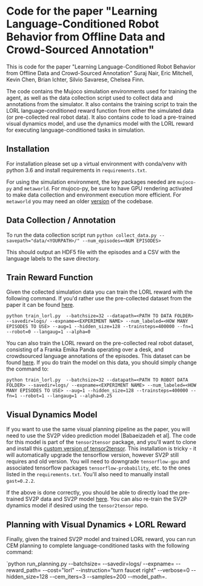 # Code for the paper "Learning Language-Conditioned Robot Behavior from Offline Data and Crowd-Sourced Annotation"

This is code for the paper "Learning Language-Conditioned Robot Behavior from Offline Data and Crowd-Sourced Annotation" Suraj Nair, Eric Mitchell, Kevin Chen, Brian Ichter, Silvio Savarese, Chelsea Finn. 

The code contains the Mujoco simulation environments used for training the agent, as well as the data collection script used to collect data and annotations from the simulator. It also contains the training script to train the LORL language-conditioned reward function from either the simulated data (or pre-collected real robot data). It also contains code to load a pre-trained visual dynamics model, and use the dynamics model with the LORL reward for executing language-conditioned tasks in simulation.

## Installation

For installation please set up a virtual environment with conda/venv with python 3.6 and install requirements in `requirements.txt`.

For using the simulation environment, the key packages needed are `mujoco-py` and `metaworld`. For mujoco-py, be sure to have GPU rendering activated to make data collection and environment execution more efficient. For `metaworld` you may need an older [version](https://github.com/rlworkgroup/metaworld/tree/b016e6a25e485f1ffa8ccbf52df54ac204a81f31) of the codebase.

## Data Collection / Annotation

To run the data collection script run
`python collect_data.py --savepath="data/<YOURPATH>/" --num_episodes=<NUM EPISODES>`

This should output an HDF5 file with the episodes and a CSV with the language labels to the save directory.

## Train Reward Function

Given the collected simulation data you can train the LORL reward with the following command. If you'd rather use the pre-collected dataset from the paper it can be found [here](https://drive.google.com/file/d/1pLnctqkOzyWZa1F1zTFqkNgUzSkUCtEv/view?usp=sharing).

`python train_lorl.py  --batchsize=32 --datapath=<PATH TO DATA FOLDER> --savedir=logs/ --expname=<EXPERIMENT NAME> --num_labeled=<HOW MANY EPISODES TO USE> --aug=1 --hidden_size=128 --trainsteps=400000 --fn=1 --robot=0 --langaug=1 --alpha=0`

You can also train the LORL reward on the pre-collected real robot dataset, consisting of a Franka Emika Panda operating over a desk, and crowdsourced language annotations of the episodes. This dataset can be found [here](https://drive.google.com/file/d/1r3lkVsGdLdxf3dr7HdhW_IPTR0wEDhEp/view?usp=sharing). If you do train the model on this data, you should simply change the command to:

`python train_lorl.py  --batchsize=32 --datapath=<PATH TO ROBOT DATA FOLDER> --savedir=logs/ --expname=<EXPERIMENT NAME> --num_labeled=<HOW MANY EPISODES TO USE> --aug=1 --hidden_size=128 --trainsteps=400000 --fn=1 --robot=1 --langaug=1 --alpha=0.25`

## Visual Dynamics Model

If you want to use the same visual planning pipeline as the paper, you will need to use the SV2P video prediction model [Babaeizadeh et al]. The code for this model is part of the `tensor2tensor` package, and you'll want to clone and install this [custom version of tensor2tensor](https://github.com/suraj-nair-1/tensor2tensor). This installation is tricky - it will automatically upgrade the tensorflow version, however SV2P still requires and old version. You will need to downgrade `tensorflow-gpu` and associated tensorflow packages `tensorflow-probability`, etc. to the ones listed in the `requirements.txt`. You'll also need to manually install `gast=0.2.2`. 

If the above is done correctly, you should be able to directly load the pre-trained SV2P data and SV2P model [here](https://drive.google.com/file/d/1hKbju9QSxYJbk5Ee3rnJif2VtWU-Vid-/view?usp=sharing). You can also re-train the SV2P dynamics model if desired using the `tensor2tensor` repo. 

## Planning with Visual Dynamics + LORL Reward

Finally, given the trained SV2P model and trained LORL reward, you can run CEM planning to complete language-conditioned tasks with the following command:

`python run_planning.py --batchsize=<NUMBER OF TRIALS> --savedir=logs/ --expname=<EXPERIMENT NAME> --reward_path=<PATH TO LORL REWARD CHECKPOINT> --cost="lorl" --instruction="turn faucet right" --verbose=0 --hidden_size=128 --cem_iters=3 --samples=200 --model_path=<PATH TO SV2P DIRECTORY>.

